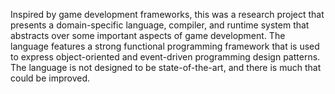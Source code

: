Inspired by game development frameworks, this was a research project that presents a domain-specific language, compiler, and runtime system that abstracts over some important aspects of game development. The language features a strong functional programming framework that is used to express object-oriented and event-driven programming design patterns. The language is not designed to be state-of-the-art, and there is much that could be improved.
